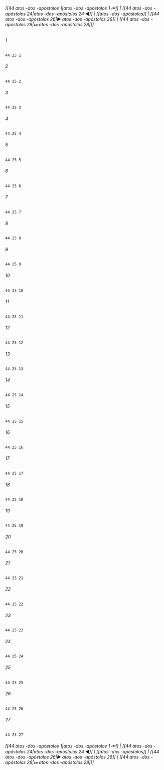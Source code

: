 
###### [[44 atos -dos -apóstolos 1|atos -dos -apóstolos 1 ⏮]] | [[44 atos -dos -apóstolos 24|atos -dos -apóstolos 24 ◀]] | [[atos -dos -apóstolos]] | [[44 atos -dos -apóstolos 26|▶ atos -dos -apóstolos 26]] | [[44 atos -dos -apóstolos 28|⏭ atos -dos -apóstolos 28|]]

###### 1
``` verse
44 25 1 
```
###### 2
``` verse
44 25 2 
```
###### 3
``` verse
44 25 3 
```
###### 4
``` verse
44 25 4 
```
###### 5
``` verse
44 25 5 
```
###### 6
``` verse
44 25 6 
```
###### 7
``` verse
44 25 7 
```
###### 8
``` verse
44 25 8 
```
###### 9
``` verse
44 25 9 
```
###### 10
``` verse
44 25 10 
```
###### 11
``` verse
44 25 11 
```
###### 12
``` verse
44 25 12 
```
###### 13
``` verse
44 25 13 
```
###### 14
``` verse
44 25 14 
```
###### 15
``` verse
44 25 15 
```
###### 16
``` verse
44 25 16 
```
###### 17
``` verse
44 25 17 
```
###### 18
``` verse
44 25 18 
```
###### 19
``` verse
44 25 19 
```
###### 20
``` verse
44 25 20 
```
###### 21
``` verse
44 25 21 
```
###### 22
``` verse
44 25 22 
```
###### 23
``` verse
44 25 23 
```
###### 24
``` verse
44 25 24 
```
###### 25
``` verse
44 25 25 
```
###### 26
``` verse
44 25 26 
```
###### 27
``` verse
44 25 27 
```

###### [[44 atos -dos -apóstolos 1|atos -dos -apóstolos 1 ⏮]] | [[44 atos -dos -apóstolos 24|atos -dos -apóstolos 24 ◀]] | [[atos -dos -apóstolos]] | [[44 atos -dos -apóstolos 26|▶ atos -dos -apóstolos 26]] | [[44 atos -dos -apóstolos 28|⏭ atos -dos -apóstolos 28|]]

